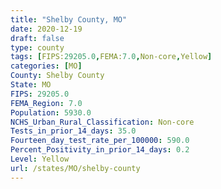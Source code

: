 ```yaml
---
title: "Shelby County, MO"
date: 2020-12-19
draft: false
type: county
tags: [FIPS:29205.0,FEMA:7.0,Non-core,Yellow]
categories: [MO]
County: Shelby County
State: MO
FIPS: 29205.0
FEMA_Region: 7.0
Population: 5930.0
NCHS_Urban_Rural_Classification: Non-core
Tests_in_prior_14_days: 35.0
Fourteen_day_test_rate_per_100000: 590.0
Percent_Positivity_in_prior_14_days: 0.2
Level: Yellow
url: /states/MO/shelby-county
---
```



